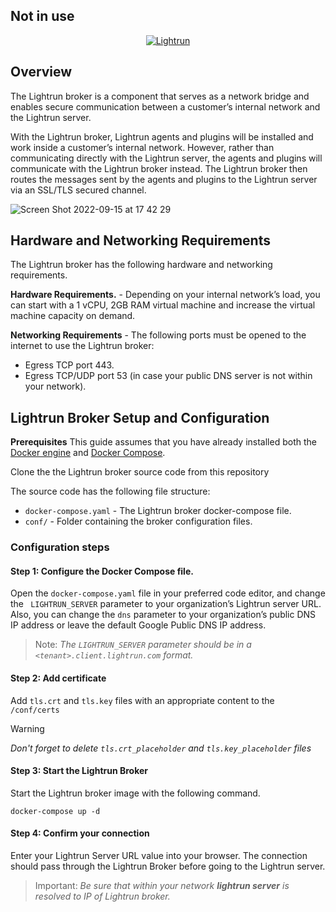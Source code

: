 ## Not in use

<p align="center">
    <a href="https://www.lightrun.com/" target="_blank">
      <img src="https://user-images.githubusercontent.com/33126908/135755862-3c2d9143-c9bc-49b6-933c-f80df720d44e.png" alt="Lightrun">
    </a>
</p>

## Overview

The Lightrun broker is a component that serves as a network bridge and enables secure communication between a customer’s internal network and the Lightrun server. 

With the Lightrun broker, Lightrun agents and plugins will be installed and work inside a customer’s internal network. However, rather than communicating directly with the Lightrun server, the agents and plugins will communicate with the Lightrun broker instead. The Lightrun broker then routes the messages sent by the agents and plugins to the Lightrun server via an SSL/TLS secured channel.

![Screen Shot 2022-09-15 at 17 42 29](https://user-images.githubusercontent.com/14246521/190434114-5d609589-973c-49b5-a95c-17113e04ca1e.png)

## Hardware and Networking Requirements

The Lightrun broker has the following hardware and networking requirements.

**Hardware Requirements.** - Depending on your internal network’s load, you can start with a 1 vCPU, 2GB RAM virtual machine and increase the virtual machine capacity on demand.

**Networking Requirements** - The following ports must be opened to the internet to use the Lightrun broker:
- Egress TCP port 443.
- Egress TCP/UDP port 53 (in case your public DNS server is not within your network).

## Lightrun Broker Setup and Configuration
**Prerequisites**
This guide assumes that you have already installed both the [Docker engine](https://docs.docker.com/get-docker/) and [Docker Compose](https://docs.docker.com/compose/install/).

Clone the the Lightrun broker source code from this repository

The source code has the following file structure:

- `docker-compose.yaml` - The Lightrun broker docker-compose file.
- `conf/` - Folder containing the broker configuration files.

### Configuration steps


#### Step 1: Configure the Docker Compose file.
Open the `docker-compose.yaml` file in your preferred code editor, and change the ` LIGHTRUN_SERVER` parameter to your organization’s Lightrun server URL. Also, you can change the `dns` parameter to your organization’s public DNS IP address or leave the default Google Public DNS IP address.

> Note: *The `LIGHTRUN_SERVER` parameter should be in a `<tenant>.client.lightrun.com` format.*

#### Step 2: Add certificate
Add `tls.crt` and `tls.key` files with an appropriate content to the `/conf/certs`  
> [!WARNING]  
> _Don't forget to delete `tls.crt_placeholder` and `tls.key_placeholder` files_

#### Step 3: Start the Lightrun Broker
Start the Lightrun broker image with the following command. 

```
docker-compose up -d
```

#### Step 4: Confirm your connection
Enter your Lightrun Server URL value into your browser. The connection should pass through the Lightrun Broker before going to the Lightrun server. 

> Important: *Be sure that within your network **lightrun server** is resolved to IP of Lightrun broker.*

